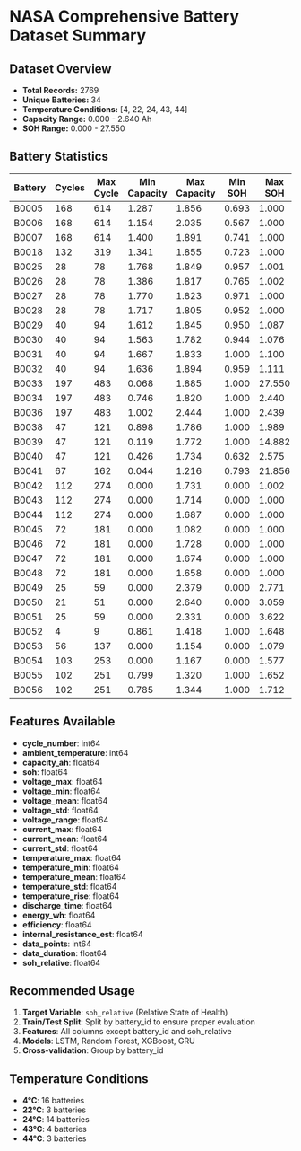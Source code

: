 # NASA Comprehensive Battery Dataset Summary

## Dataset Overview

- **Total Records:** 2769
- **Unique Batteries:** 34
- **Temperature Conditions:** [4, 22, 24, 43, 44]
- **Capacity Range:** 0.000 - 2.640 Ah
- **SOH Range:** 0.000 - 27.550

## Battery Statistics

| Battery | Cycles | Max Cycle | Min Capacity | Max Capacity | Min SOH | Max SOH | Temp |
|---------|--------|-----------|--------------|--------------|---------|---------|------|
| B0005 | 168 | 614 | 1.287 | 1.856 | 0.693 | 1.000 | 24.0°C |
| B0006 | 168 | 614 | 1.154 | 2.035 | 0.567 | 1.000 | 24.0°C |
| B0007 | 168 | 614 | 1.400 | 1.891 | 0.741 | 1.000 | 24.0°C |
| B0018 | 132 | 319 | 1.341 | 1.855 | 0.723 | 1.000 | 24.0°C |
| B0025 | 28 | 78 | 1.768 | 1.849 | 0.957 | 1.001 | 24.0°C |
| B0026 | 28 | 78 | 1.386 | 1.817 | 0.765 | 1.002 | 24.0°C |
| B0027 | 28 | 78 | 1.770 | 1.823 | 0.971 | 1.000 | 24.0°C |
| B0028 | 28 | 78 | 1.717 | 1.805 | 0.952 | 1.000 | 24.0°C |
| B0029 | 40 | 94 | 1.612 | 1.845 | 0.950 | 1.087 | 43.0°C |
| B0030 | 40 | 94 | 1.563 | 1.782 | 0.944 | 1.076 | 43.0°C |
| B0031 | 40 | 94 | 1.667 | 1.833 | 1.000 | 1.100 | 43.0°C |
| B0032 | 40 | 94 | 1.636 | 1.894 | 0.959 | 1.111 | 43.0°C |
| B0033 | 197 | 483 | 0.068 | 1.885 | 1.000 | 27.550 | 24.0°C |
| B0034 | 197 | 483 | 0.746 | 1.820 | 1.000 | 2.440 | 24.0°C |
| B0036 | 197 | 483 | 1.002 | 2.444 | 1.000 | 2.439 | 24.0°C |
| B0038 | 47 | 121 | 0.898 | 1.786 | 1.000 | 1.989 | 38.9°C |
| B0039 | 47 | 121 | 0.119 | 1.772 | 1.000 | 14.882 | 38.9°C |
| B0040 | 47 | 121 | 0.426 | 1.734 | 0.632 | 2.575 | 38.9°C |
| B0041 | 67 | 162 | 0.044 | 1.216 | 0.793 | 21.856 | 4.0°C |
| B0042 | 112 | 274 | 0.000 | 1.731 | 0.000 | 1.002 | 10.6°C |
| B0043 | 112 | 274 | 0.000 | 1.714 | 0.000 | 1.000 | 10.6°C |
| B0044 | 112 | 274 | 0.000 | 1.687 | 0.000 | 1.000 | 10.6°C |
| B0045 | 72 | 181 | 0.000 | 1.082 | 0.000 | 1.000 | 4.0°C |
| B0046 | 72 | 181 | 0.000 | 1.728 | 0.000 | 1.000 | 4.0°C |
| B0047 | 72 | 181 | 0.000 | 1.674 | 0.000 | 1.000 | 4.0°C |
| B0048 | 72 | 181 | 0.000 | 1.658 | 0.000 | 1.000 | 4.0°C |
| B0049 | 25 | 59 | 0.000 | 2.379 | 0.000 | 2.771 | 4.0°C |
| B0050 | 21 | 51 | 0.000 | 2.640 | 0.000 | 3.059 | 4.0°C |
| B0051 | 25 | 59 | 0.000 | 2.331 | 0.000 | 3.622 | 4.0°C |
| B0052 | 4 | 9 | 0.861 | 1.418 | 1.000 | 1.648 | 4.0°C |
| B0053 | 56 | 137 | 0.000 | 1.154 | 0.000 | 1.079 | 4.0°C |
| B0054 | 103 | 253 | 0.000 | 1.167 | 0.000 | 1.577 | 4.0°C |
| B0055 | 102 | 251 | 0.799 | 1.320 | 1.000 | 1.652 | 4.0°C |
| B0056 | 102 | 251 | 0.785 | 1.344 | 1.000 | 1.712 | 4.0°C |

## Features Available

- **cycle_number**: int64
- **ambient_temperature**: int64
- **capacity_ah**: float64
- **soh**: float64
- **voltage_max**: float64
- **voltage_min**: float64
- **voltage_mean**: float64
- **voltage_std**: float64
- **voltage_range**: float64
- **current_max**: float64
- **current_mean**: float64
- **current_std**: float64
- **temperature_max**: float64
- **temperature_min**: float64
- **temperature_mean**: float64
- **temperature_std**: float64
- **temperature_rise**: float64
- **discharge_time**: float64
- **energy_wh**: float64
- **efficiency**: float64
- **internal_resistance_est**: float64
- **data_points**: int64
- **data_duration**: float64
- **soh_relative**: float64

## Recommended Usage

1. **Target Variable**: `soh_relative` (Relative State of Health)
2. **Train/Test Split**: Split by battery_id to ensure proper evaluation
3. **Features**: All columns except battery_id and soh_relative
4. **Models**: LSTM, Random Forest, XGBoost, GRU
5. **Cross-validation**: Group by battery_id

## Temperature Conditions

- **4°C**: 16 batteries
- **22°C**: 3 batteries
- **24°C**: 14 batteries
- **43°C**: 4 batteries
- **44°C**: 3 batteries
